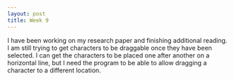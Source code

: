 ```yaml
---
layout: post
title: Week 9
---
```


I have been working on my research paper and finishing additional reading. I am still trying to get characters to be draggable once they have been selected. I can get the characters to be placed one after another on a horizontal line, but I need the program to be able to allow dragging a character to a different location. 
